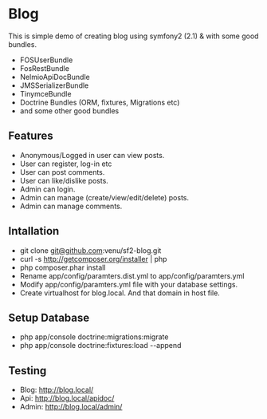 Blog
====
This is simple demo of creating blog using symfony2 (2.1) & with some good bundles. 

* FOSUserBundle
* FosRestBundle
* NelmioApiDocBundle
* JMSSerializerBundle
* TinymceBundle 
* Doctrine Bundles (ORM, fixtures, Migrations etc)
* and some other good bundles

Features
--------
* Anonymous/Logged in user can view posts.
* User can register, log-in etc
* User can post comments.
* User can like/dislike posts.
* Admin can login.
* Admin can manage (create/view/edit/delete) posts.
* Admin can manage comments.

Intallation
-----------
* git clone git@github.com:venu/sf2-blog.git
* curl -s http://getcomposer.org/installer | php
* php composer.phar install
* Rename app/config/paramters.dist.yml to app/config/paramters.yml
* Modify app/config/paramters.yml file with your database settings.
* Create virtualhost for blog.local. And that domain in host file.

Setup Database
--------------
* php app/console doctrine:migrations:migrate
* php app/console doctrine:fixtures:load --append

Testing
-------
* Blog: http://blog.local/
* Api: http://blog.local/apidoc/
* Admin: http://blog.local/admin/
